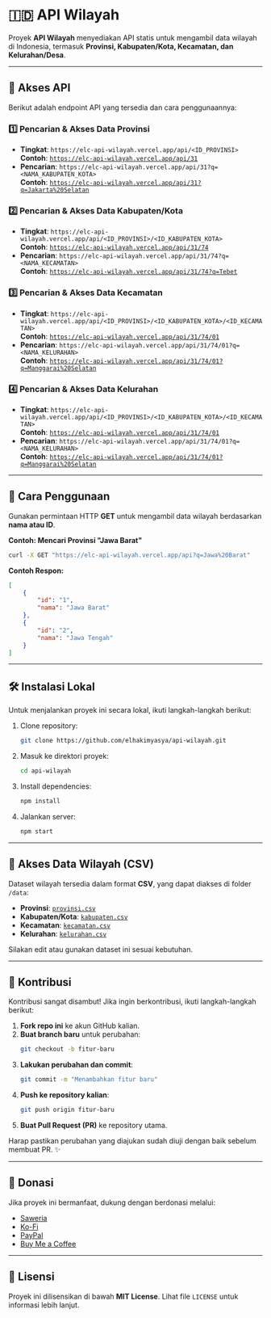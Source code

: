 # 🇮🇩 API Wilayah

Proyek **API Wilayah** menyediakan API statis untuk mengambil data wilayah di Indonesia, termasuk **Provinsi, Kabupaten/Kota, Kecamatan, dan Kelurahan/Desa**.

---

## 🚀 Akses API

Berikut adalah endpoint API yang tersedia dan cara penggunaannya:

### 1️⃣ Pencarian & Akses Data Provinsi

- **Tingkat**: `https://elc-api-wilayah.vercel.app/api/<ID_PROVINSI>`  
  **Contoh**: [`https://elc-api-wilayah.vercel.app/api/31`](https://elc-api-wilayah.vercel.app/api/31)
- **Pencarian**: `https://elc-api-wilayah.vercel.app/api/31?q=<NAMA_KABUPATEN_KOTA>`  
  **Contoh**: [`https://elc-api-wilayah.vercel.app/api/31?q=Jakarta%20Selatan`](https://elc-api-wilayah.vercel.app/api/31?q=Jakarta%20Selatan)

### 2️⃣ Pencarian & Akses Data Kabupaten/Kota

- **Tingkat**: `https://elc-api-wilayah.vercel.app/api/<ID_PROVINSI>/<ID_KABUPATEN_KOTA>`  
  **Contoh**: [`https://elc-api-wilayah.vercel.app/api/31/74`](https://elc-api-wilayah.vercel.app/api/31/74)
- **Pencarian**: `https://elc-api-wilayah.vercel.app/api/31/74?q=<NAMA_KECAMATAN>`  
  **Contoh**: [`https://elc-api-wilayah.vercel.app/api/31/74?q=Tebet`](https://elc-api-wilayah.vercel.app/api/31/74?q=Tebet)

### 3️⃣ Pencarian & Akses Data Kecamatan

- **Tingkat**: `https://elc-api-wilayah.vercel.app/api/<ID_PROVINSI>/<ID_KABUPATEN_KOTA>/<ID_KECAMATAN>`  
  **Contoh**: [`https://elc-api-wilayah.vercel.app/api/31/74/01`](https://elc-api-wilayah.vercel.app/api/31/74/01)
- **Pencarian**: `https://elc-api-wilayah.vercel.app/api/31/74/01?q=<NAMA_KELURAHAN>`  
  **Contoh**: [`https://elc-api-wilayah.vercel.app/api/31/74/01?q=Manggarai%20Selatan`](https://elc-api-wilayah.vercel.app/api/31/74/01?q=Manggarai%20Selatan)

### 4️⃣ Pencarian & Akses Data Kelurahan

- **Tingkat**: `https://elc-api-wilayah.vercel.app/api/<ID_PROVINSI>/<ID_KABUPATEN_KOTA>/<ID_KECAMATAN>`  
  **Contoh**: [`https://elc-api-wilayah.vercel.app/api/31/74/01`](https://elc-api-wilayah.vercel.app/api/31/74/01)
- **Pencarian**: `https://elc-api-wilayah.vercel.app/api/31/74/01?q=<NAMA_KELURAHAN>`  
  **Contoh**: [`https://elc-api-wilayah.vercel.app/api/31/74/01?q=Manggarai%20Selatan`](https://elc-api-wilayah.vercel.app/api/31/74/01?q=Manggarai%20Selatan)

---

## 📖 Cara Penggunaan

Gunakan permintaan HTTP **GET** untuk mengambil data wilayah berdasarkan **nama atau ID**.

**Contoh: Mencari Provinsi "Jawa Barat"**
```sh
curl -X GET "https://elc-api-wilayah.vercel.app/api?q=Jawa%20Barat"
```

**Contoh Respon:**
```json
[
    {
        "id": "1",
        "nama": "Jawa Barat"
    },
    {
        "id": "2",
        "nama": "Jawa Tengah"
    }
]
```

---

## 🛠️ Instalasi Lokal

Untuk menjalankan proyek ini secara lokal, ikuti langkah-langkah berikut:

1. Clone repository:
    ```sh
    git clone https://github.com/elhakimyasya/api-wilayah.git
    ```
2. Masuk ke direktori proyek:
    ```sh
    cd api-wilayah
    ```
3. Install dependencies:
    ```sh
    npm install
    ```
4. Jalankan server:
    ```sh
    npm start
    ```

---

## 📂 Akses Data Wilayah (CSV)

Dataset wilayah tersedia dalam format **CSV**, yang dapat diakses di folder `/data`:

- **Provinsi**: [`provinsi.csv`](data/provinsi.csv)
- **Kabupaten/Kota**: [`kabupaten.csv`](data/kabupaten.csv)
- **Kecamatan**: [`kecamatan.csv`](data/kecamatan.csv)
- **Kelurahan**: [`kelurahan.csv`](data/kelurahan.csv)

Silakan edit atau gunakan dataset ini sesuai kebutuhan.

---

## 🤝 Kontribusi

Kontribusi sangat disambut! Jika ingin berkontribusi, ikuti langkah-langkah berikut:

1. **Fork repo ini** ke akun GitHub kalian.
2. **Buat branch baru** untuk perubahan:
   ```sh
   git checkout -b fitur-baru
   ```
3. **Lakukan perubahan dan commit**:
   ```sh
   git commit -m "Menambahkan fitur baru"
   ```
4. **Push ke repository kalian**:
   ```sh
   git push origin fitur-baru
   ```
5. **Buat Pull Request (PR)** ke repository utama.

Harap pastikan perubahan yang diajukan sudah diuji dengan baik sebelum membuat PR. ✨

---

## 💖 Donasi

Jika proyek ini bermanfaat, dukung dengan berdonasi melalui:

- [Saweria](https://saweria.co/yasyaelhakim)
- [Ko-Fi](https://ko-fi.com/elhakimyasya)
- [PayPal](https://www.paypal.me/yasyaelhakim/5)
- [Buy Me a Coffee](https://www.buymeacoffee.com/yasyaelhakim)

---

## 📜 Lisensi

Proyek ini dilisensikan di bawah **MIT License**. Lihat file `LICENSE` untuk informasi lebih lanjut.

